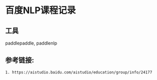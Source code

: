 # 百度NLP课程记录 

## 工具

paddlepaddle, paddlenlp 

## 参考链接:
    
    1. https://aistudio.baidu.com/aistudio/education/group/info/24177